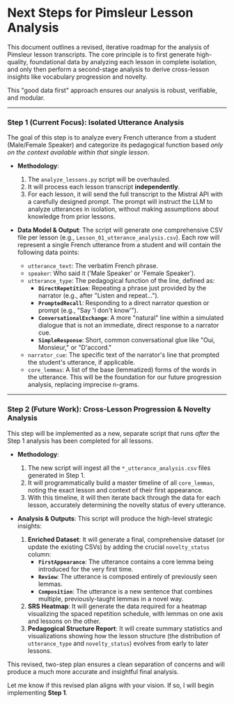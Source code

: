 # Next Steps for Pimsleur Lesson Analysis

This document outlines a revised, iterative roadmap for the analysis of Pimsleur lesson transcripts. The core principle is to first generate high-quality, foundational data by analyzing each lesson in complete isolation, and only then perform a second-stage analysis to derive cross-lesson insights like vocabulary progression and novelty.

This "good data first" approach ensures our analysis is robust, verifiable, and modular.

---

### **Step 1 (Current Focus): Isolated Utterance Analysis**

The goal of this step is to analyze every French utterance from a student (Male/Female Speaker) and categorize its pedagogical function based *only on the context available within that single lesson*.

- **Methodology**:
    1. The `analyze_lessons.py` script will be overhauled.
    2. It will process each lesson transcript **independently**.
    3. For each lesson, it will send the full transcript to the Mistral API with a carefully designed prompt. The prompt will instruct the LLM to analyze utterances in isolation, without making assumptions about knowledge from prior lessons.

- **Data Model & Output**:
    The script will generate one comprehensive CSV file per lesson (e.g., `Lesson_01_utterance_analysis.csv`). Each row will represent a single French utterance from a student and will contain the following data points:
  - `utterance_text`: The verbatim French phrase.
  - `speaker`: Who said it ('Male Speaker' or 'Female Speaker').
  - `utterance_type`: The pedagogical function of the line, defined as:
    - **`DirectRepetition`**: Repeating a phrase just provided by the narrator (e.g., after "Listen and repeat...").
    - **`PromptedRecall`**: Responding to a direct narrator question or prompt (e.g., "Say 'I don't know'").
    - **`ConversationalExchange`**: A more "natural" line within a simulated dialogue that is not an immediate, direct response to a narrator cue.
    - **`SimpleResponse`**: Short, common conversational glue like "Oui, Monsieur," or "D'accord."
  - `narrator_cue`: The specific text of the narrator's line that prompted the student's utterance, if applicable.
  - `core_lemmas`: A list of the base (lemmatized) forms of the words in the utterance. This will be the foundation for our future progression analysis, replacing imprecise n-grams.

---

### **Step 2 (Future Work): Cross-Lesson Progression & Novelty Analysis**

This step will be implemented as a new, separate script that runs *after* the Step 1 analysis has been completed for all lessons.

- **Methodology**:
    1. The new script will ingest all the `*_utterance_analysis.csv` files generated in Step 1.
    2. It will programmatically build a master timeline of all `core_lemmas`, noting the exact lesson and context of their first appearance.
    3. With this timeline, it will then iterate back through the data for each lesson, accurately determining the novelty status of every utterance.

- **Analysis & Outputs**: This script will produce the high-level strategic insights:
    1. **Enriched Dataset**: It will generate a final, comprehensive dataset (or update the existing CSVs) by adding the crucial `novelty_status` column:
        - **`FirstAppearance`**: The utterance contains a core lemma being introduced for the very first time.
        - **`Review`**: The utterance is composed entirely of previously seen lemmas.
        - **`Composition`**: The utterance is a new sentence that combines multiple, previously-taught lemmas in a novel way.
    2. **SRS Heatmap**: It will generate the data required for a heatmap visualizing the spaced repetition schedule, with lemmas on one axis and lessons on the other.
    3. **Pedagogical Structure Report**: It will create summary statistics and visualizations showing how the lesson structure (the distribution of `utterance_type` and `novelty_status`) evolves from early to later lessons.

This revised, two-step plan ensures a clean separation of concerns and will produce a much more accurate and insightful final analysis.

Let me know if this revised plan aligns with your vision. If so, I will begin implementing **Step 1**.
